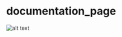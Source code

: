# documentation_page
![alt text](https://github.com/Katja721/documentation_page/blob/main/Screenshot.png?raw=true)

